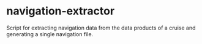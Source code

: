 # navigation-extractor
Script for extracting navigation data from the data products of a cruise and generating a single navigation file.
